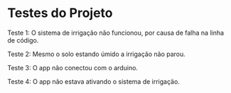 # Testes do Projeto

Teste 1:
O sistema de irrigação não funcionou, por causa de falha na linha de código.

Teste 2:
Mesmo o solo estando úmido a irrigação não parou.

Teste 3:
O app não conectou com o arduino.

Teste 4:
O app não estava ativando o sistema de irrigação.
